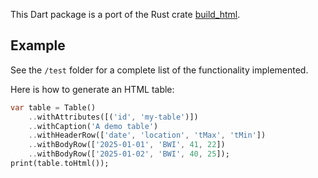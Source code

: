 This Dart package is a port of the Rust crate [build_html](https://docs.rs/build_html/latest/build_html/index.html). 

## Example

See the `/test` folder for a complete list of the functionality implemented. 

Here is how to generate an HTML table:
```dart
var table = Table()
    ..withAttributes([('id', 'my-table')])
    ..withCaption('A demo table')
    ..withHeaderRow(['date', 'location', 'tMax', 'tMin'])
    ..withBodyRow(['2025-01-01', 'BWI', 41, 22])
    ..withBodyRow(['2025-01-02', 'BWI', 40, 25]);
print(table.toHtml());    
``` 



